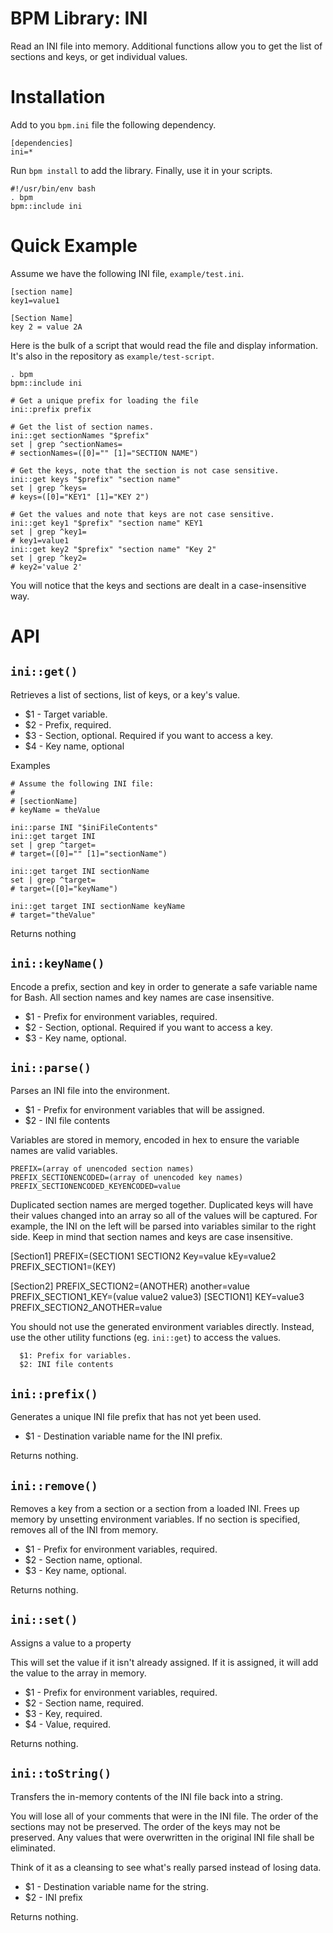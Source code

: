 BPM Library: INI
================

Read an INI file into memory. Additional functions allow you to get the list of sections and keys, or get individual values.


Installation
============

Add to you `bpm.ini` file the following dependency.

    [dependencies]
    ini=*

Run `bpm install` to add the library. Finally, use it in your scripts.

    #!/usr/bin/env bash
    . bpm
    bpm::include ini


Quick Example
=============

Assume we have the following INI file, `example/test.ini`.

    [section name]
    key1=value1

    [Section Name]
    key 2 = value 2A

Here is the bulk of a script that would read the file and display information. It's also in the repository as `example/test-script`.

    . bpm
    bpm::include ini

    # Get a unique prefix for loading the file
    ini::prefix prefix

    # Get the list of section names.
    ini::get sectionNames "$prefix"
    set | grep ^sectionNames=
    # sectionNames=([0]="" [1]="SECTION NAME")

    # Get the keys, note that the section is not case sensitive.
    ini::get keys "$prefix" "section name"
    set | grep ^keys=
    # keys=([0]="KEY1" [1]="KEY 2")

    # Get the values and note that keys are not case sensitive.
    ini::get key1 "$prefix" "section name" KEY1
    set | grep ^key1=
    # key1=value1
    ini::get key2 "$prefix" "section name" "Key 2"
    set | grep ^key2=
    # key2='value 2'

You will notice that the keys and sections are dealt in a case-insensitive way.


API
===

[//]: # (AUTOGENERATED FROM libini - START)

`ini::get()`
------------

Retrieves a list of sections, list of keys, or a key's value.

* $1 - Target variable.
* $2 - Prefix, required.
* $3 - Section, optional. Required if you want to access a key.
* $4 - Key name, optional

Examples

    # Assume the following INI file:
    #
    # [sectionName]
    # keyName = theValue

    ini::parse INI "$iniFileContents"
    ini::get target INI
    set | grep ^target=
    # target=([0]="" [1]="sectionName")

    ini::get target INI sectionName
    set | grep ^target=
    # target=([0]="keyName")

    ini::get target INI sectionName keyName
    # target="theValue"

Returns nothing


`ini::keyName()`
----------------

Encode a prefix, section and key in order to generate a safe variable name for Bash. All section names and key names are case insensitive.

* $1 - Prefix for environment variables, required.
* $2 - Section, optional. Required if you want to access a key.
* $3 - Key name, optional.


`ini::parse()`
--------------

Parses an INI file into the environment.

* $1 - Prefix for environment variables that will be assigned.
* $2 - INI file contents

Variables are stored in memory, encoded in hex to ensure the variable names are valid variables.

    PREFIX=(array of unencoded section names)
    PREFIX_SECTIONENCODED=(array of unencoded key names)
    PREFIX_SECTIONENCODED_KEYENCODED=value

Duplicated section names are merged together. Duplicated keys will have their values changed into an array so all of the values will be captured. For example, the INI on the left will be parsed into variables similar to the right side. Keep in mind that section names and keys are case insensitive.

[Section1]       PREFIX=(SECTION1 SECTION2 Key=value kEy=value2       PREFIX_SECTION1=(KEY)

[Section2]       PREFIX_SECTION2=(ANOTHER) another=value                   PREFIX_SECTION1_KEY=(value value2 value3)
 [SECTION1] KEY=value3       PREFIX_SECTION2_ANOTHER=value

You should not use the generated environment variables directly. Instead, use the other utility functions (eg. `ini::get`) to access the values.

      $1: Prefix for variables.
      $2: INI file contents


`ini::prefix()`
---------------

Generates a unique INI file prefix that has not yet been used.

* $1 - Destination variable name for the INI prefix.

Returns nothing.


`ini::remove()`
---------------

Removes a key from a section or a section from a loaded INI. Frees up memory by unsetting environment variables. If no section is specified, removes all of the INI from memory.

* $1 - Prefix for environment variables, required.
* $2 - Section name, optional.
* $3 - Key name, optional.

Returns nothing.


`ini::set()`
------------

Assigns a value to a property

This will set the value if it isn't already assigned. If it is assigned, it will add the value to the array in memory.

* $1 - Prefix for environment variables, required.
* $2 - Section name, required.
* $3 - Key, required.
* $4 - Value, required.

Returns nothing.


`ini::toString()`
-----------------

Transfers the in-memory contents of the INI file back into a string.

You will lose all of your comments that were in the INI file. The order of the sections may not be preserved. The order of the keys may not be preserved. Any values that were overwritten in the original INI file shall be eliminated.

Think of it as a cleansing to see what's really parsed instead of losing data.

* $1 - Destination variable name for the string.
* $2 - INI prefix

Returns nothing.


[//]: # (AUTOGENERATED FROM libini - END)
